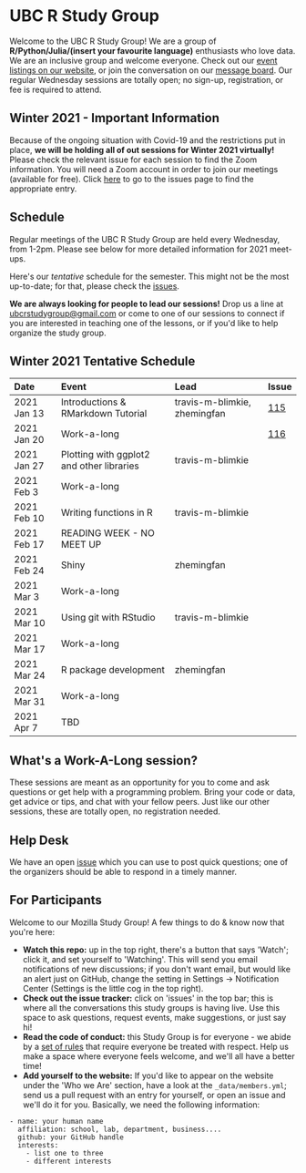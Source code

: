 UBC R Study Group
=======================

Welcome to the UBC R Study Group! We are a group of **R/Python/Julia/(insert
your favourite language)** enthusiasts who love data. We are an inclusive group
and welcome everyone. Check out our [event listings on our
website](http://ubc-r-study-group.github.io/studyGroup/), or join the
conversation on our [message
board](https://github.com/ubc-r-study-group/studyGroup/issues). Our regular
Wednesday sessions are totally open; no sign-up, registration, or fee is
required to attend.

## Winter 2021 - Important Information
Because of the ongoing situation with Covid-19 and the restrictions put in 
place, **we will be holding all of out sessions for Winter 2021 virtually!** 
Please check the relevant issue for each session to find the Zoom information.
You will need a Zoom account in order to join our meetings (available for 
free). Click [here](https://github.com/UBC-R-Study-group/studyGroup/issues) to 
go to the issues page to find the appropriate entry.

## Schedule
Regular meetings of the UBC R Study Group are held every Wednesday, from 1-2pm.
Please see below for more detailed information for 2021 meet-ups.

Here's our *tentative* schedule for the semester. This might not be the most
up-to-date; for that, please check the
[issues](https://github.com/UBC-R-Study-group/studyGroup/issues).

**We are always looking for people to lead our sessions!** Drop us a line at
ubcrstudygroup@gmail.com or come to one of our sessions to connect if you are
interested in teaching one of the lessons, or if you'd like to help organize
the study group.

## Winter 2021 Tentative Schedule
| Date        | Event                                     | Lead                         | Issue                                                             |
|:------------|:------------------------------------------|:-----------------------------|:------------------------------------------------------------------|
| 2021 Jan 13 | Introductions & RMarkdown Tutorial        | travis-m-blimkie, zhemingfan | [115](https://github.com/UBC-R-Study-group/studyGroup/issues/115) |
| 2021 Jan 20 | Work-a-long                               |                              | [116](https://github.com/UBC-R-Study-group/studyGroup/issues/116) |
| 2021 Jan 27 | Plotting with ggplot2 and other libraries | travis-m-blimkie             |                                                                   |
| 2021 Feb 3  | Work-a-long                               |                              |                                                                   |
| 2021 Feb 10 | Writing functions in R                    | travis-m-blimkie             |                                                                   |
| 2021 Feb 17 | READING WEEK - NO MEET UP                 |                              |                                                                   |
| 2021 Feb 24 | Shiny                                     | zhemingfan                   |                                                                   |
| 2021 Mar 3  | Work-a-long                               |                              |                                                                   |
| 2021 Mar 10 | Using git with RStudio                    | travis-m-blimkie             |                                                                   |
| 2021 Mar 17 | Work-a-long                               |                              |                                                                   |
| 2021 Mar 24 | R package development                     | zhemingfan                   |                                                                   |
| 2021 Mar 31 | Work-a-long                               |                              |                                                                   |
| 2021 Apr 7  | TBD                                       |                              |                                                                   |

## What's a Work-A-Long session?
These sessions are meant as an opportunity for you to come and ask questions or
get help with a programming problem. Bring your code or data, get advice or
tips, and chat with your fellow peers. Just like our other sessions, these are
totally open, no registration needed.

## Help Desk
We have an open [issue](https://github.com/UBC-R-Study-group/studyGroup/issues/102) 
which you can use to post quick questions; one of the organizers should be 
able to respond in a timely manner.

## For Participants
Welcome to our Mozilla Study Group! A few things to do & know now that you're here:

 - **Watch this repo:** up in the top right, there's a button that says 'Watch';
 click it, and set yourself to 'Watching'. This will send you email
 notifications of new discussions; if you don't want email, but would like an
 alert just on GitHub, change the setting in Settings -> Notification Center
 (Settings is the little cog in the top right).
 - **Check out the issue tracker:** click on 'issues' in the top bar; this is 
 where all the conversations this study groups is having live. Use this space 
 to ask questions, request events, make suggestions, or just say hi!
  - **Read the code of conduct:** this Study Group is for everyone - we abide by
 a [set of rules](https://www.mozillascience.org/code-of-conduct/) that require
 everyone be treated with respect. Help us make a space where everyone feels
 welcome, and we'll all have a better time!
 - **Add yourself to the website:** If you'd like to appear on the website under
 the 'Who we Are' section, have a look at the `_data/members.yml`; send us a
 pull request with an entry for yourself, or open an issue and we'll do it for
 you. Basically, we need the following information:


```
- name: your human name
  affiliation: school, lab, department, business....
  github: your GitHub handle
  interests:
    - list one to three
    - different interests
```
